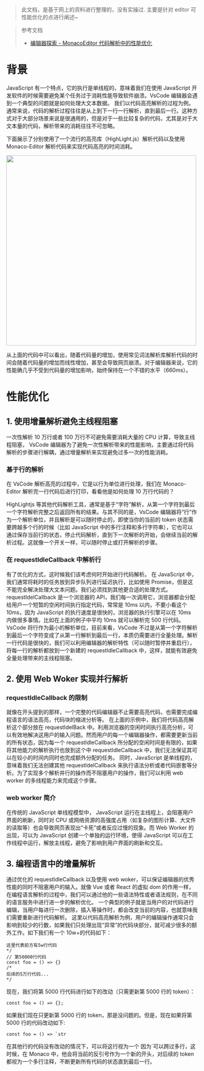 > 此文档，是基于网上的资料进行整理的，没有实操过. 主要是针对 editor 可性能优化的点进行阐述~

> 参考文档
>
> - [编辑器探索 - MonacoEditor 代码解析中的性能优化](https://juejin.cn/post/7351004872374370358#heading-7)

# 背景

JavaScript 有一个特点，它的执行是单线程的，意味着我们在使用 JavaScript 开发软件的时候需要避免某个任务过于消耗性能导致软件崩溃。VsCode 编辑器会遇到一个典型的问题就是如何处理大文本数据。
我们以代码高亮解析的过程为例。通常来说，代码的解析过程往往是从上到下一行一行解析，直到最后一行。这种方式对于大部分场景来说是很通用的，但是对于一些比较复杂的代码，尤其是对于大文本量的代码，解析带来的消耗往往不可忽略。

下面展示了分别使用了一个流行的高亮库（HighLight.js）解析代码以及使用 Monaco-Editor 解析代码来实现代码高亮的时间消耗。

<img src="./assets/highlight.jpg" width="500">

从上面的代码中可以看出，随着代码量的增加，使用常见词法解析库解析代码的时间会随着代码量的增加而线性增加，甚至会导致网页崩溃。对于编辑器来说，它的性能确几乎不受到代码量的增加影响，始终保持在一个不错的水平（660ms）。

# 性能优化

## 1. 使用增量解析避免主线程阻塞

一次性解析 10 万行或者 100 万行不可避免需要消耗大量的 CPU 计算，导致主线程阻塞， VsCode 编辑器为了避免一次性解析带来的性能影响，主要通过将代码解析的步骤进行解耦，通过增量解析来实现避免过多一次的性能消耗。

### 基于行的解析

在 VsCode 解析高亮的过程中，它是以行为单位进行处理，我们在 Monaco-Editor 解析完一行代码后进行打印，看看他是如何处理 10 万行代码的？

HighLightjs 等其他代码解析工具，通常是基于“字符”解析，从第一个字符到最后一个字符解析完整之后返回所有的结果。与其不同的是，VsCode 编辑器将“行”作为一个解析单位，并且解析是可以随时停止的，即使当你的当前的 token 状态需要跨越多个行的时候（比如 JavaScript 中的多行注释和多行字符串），它也可以通过保存当前行的状态，停止代码解析，直到下一次解析的开始，会继续当前的解析过程。这就像一个开关一样，可以随时停止或打开解析的步骤。

### 在 requestIdleCallback 中解析行

有了优化的方式，这时候我们该考虑何时开始进行代码解析。 在 JavaScript 中，我们通常将耗时的任务放到异步队列进行延迟执行，比如使用 Promise，但是这不能完全解决处理大文本问题。我们必须找到其他更合适的处理方式。
requestIdelCallback 是一个浏览器的 API，我们每一次调用它，浏览器都会分配给用户一个短暂的空闲时间执行指定代码，常常是 10ms 以内，不要小看这个 10ms，因为 JavaScript 的执行速度是很快的，浏览器的执行引擎可以在 10ms 内做很多事情。比如在上面的例子中平均 10ms 就可以解析完 500 行代码。
VsCode 将行作为最小的解析单位，目前来看，VsCode 不过是从第一个字符解析到最后一个字符变成了从第一行解析到最后一行，本质仍需要进行全量处理。解析一行代码是很快的，我们可以利用编辑器的解析特性（可以随时暂停并重启行）， 将每一行的解析都放到一个新建的 requestIdleCallback 中，这样，就能有效避免全量处理带来的主线程阻塞。

## 2. 使用 Web Woker 实现并行解析

### requestIdleCallback 的限制

就像在开头提到的那样，一个完整的代码编辑器不止需要高亮代码，也需要完成编程语言的语法高亮，代码块的缩进分析等。
在上面的示例中，我们将代码高亮解析这个部分放在 requestIdelBack 中。利用浏览器的空闲时间执行高亮分析，可以有效地解决这用户的输入问题。然而用户的每一个编辑器操作，都需要更新当前的所有状态，因为每一个 requestIdleCallback 所分配的空闲时间是有限的，如果将其他能力的解析执行也放到这个中 requestIdleCallback 中，我们无法保证其可以在较小的时间内同时也完成额外分配的任务。
同时，JavaScript 是单线程的，意味着我们无法创建其他 requestIdelCallback 来执行语法分析或者代码嵌套等分析。为了实现多个解析并行的操作而不阻塞用户的操作，我们可以利用 web worker 的多线程能力来完成这个步骤。

### web worker 简介

在传统的 JavaScript 单线程模型中， JavaScript 运行在主线程上，会阻塞用户界面的刷新，同时对 CPU 或网络资源的高强度占用（如复杂的图形计算、大文件的读取等）也会导致网页表现出“卡死”或者反应过慢的现象。而 Web Worker 的出现，可以为 JavaScript 创建一个单独的运行环境，使得 JavaScript 可以在工作线程中运行，解放主线程，避免了影响到用户界面的刷新和交互。

## 3. 编程语言中的增量解析

通过优化的 requestIdleCallback 以及使用 web woker，可以保证编辑器的优秀性能的同时不阻塞用户的输入。就像 Vue 或者 React 的虚拟 dom 的作用一样，在编程语言解析的过程中，我们可以通过他的一些语法特性或者语法规则，在不同的语言服务中进行进一步的解析优化。
一个典型的例子就是当用户的对代码进行编辑，当用户每进行一次删除，插入等操作时，都会改变当前的内容，也就意味我们需要重新进行代码解析。
这里以代码高亮解析为例，用户的编辑操作通常只会影响到较少的行数，如果我们只处理出现“异常”的代码块部分，就可减少很多的额外工作。如下我们有一个 10w+的代码如下：

```
这里代表前方有5w行代码
*/
// 第50000行代码
const foo = () => {}
/*
后续的5万行代码...
*/
```

现在，我们将第 5000 行代码进行如下的改动（只需更新第 5000 行的 token）：

```
const foo = () => {};
```

如果我们现在只更新第 5000 行的 token，那是没问题的。但是，现在如果将第 5000 行的代码改动如下:

```
const foo = () => `str
```

在其他行的代码没有改动的情况下，可以将这行视为一个 因为`可以跨过多行，这时候，在 Monaco 中，他会将当前的反引号作为一个新的开头，对后续的 token 都视为一个多行注释，不断更新所有代码的状态直到最后一行。
